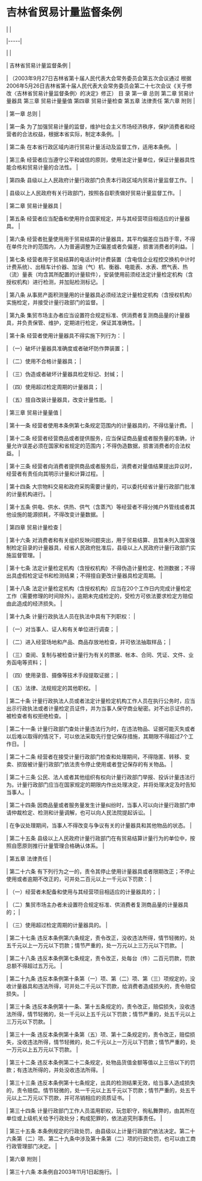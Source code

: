 # 吉林省贸易计量监督条例

<!-- INFO END -->

<!-- TABLE -->

| |

|-----|

| |

| 吉林省贸易计量监督条例 |

| （2003年9月27日吉林省第十届人民代表大会常务委员会第五次会议通过 根据2006年5月26日吉林省第十届人民代表大会常务委员会第二十七次会议《关于修改〈吉林省贸易计量监督条例〉的决定》修正） 目 录 第一章 总则 第二章 贸易计量器具 第三章 贸易计量量值 第四章 贸易计量检查 第五章 法律责任 第六章 附则 |

| 第一章 总则 |

| 第一条 为了加强贸易计量的监督，维护社会主义市场经济秩序，保护消费者和经营者的合法权益，根据本省实际，制定本条例。 |

| 第二条 在本省行政区域内进行贸易计量活动及监督工作，适用本条例。 |

| 第三条 经营者应当遵守公平和诚信的原则，使用法定计量单位，保证计量器具性能合格和贸易计量的合法性。 |

| 第四条 县级以上人民政府计量行政部门负责本行政区域内贸易计量监督工作。 |

| 县级以上人民政府有关行政部门，按照各自职责做好贸易计量监督工作。 |

| 第二章 贸易计量器具 |

| 第五条 经营者应当配备和使用符合国家规定，并与其经营项目相适应的计量器具。 |

| 第六条 经营者批量使用用于贸易结算的计量器具，其平均偏差应当趋于零，不得在单件允许的范围内，人为普遍调整为正偏差或者负偏差，损害消费者的利益。 |

| 第七条 经营者用于贸易结算的电话计时计费装置（含电信企业程控交换机中计时计费系统）、出租车计价器、加油（气）机、衡器、电能表、水表、燃气表、热（流）量表（均含其所配置的计量软件），安装使用前须经法定计量检定机构（含授权机构）进行检测，并加贴检测标记。 |

| 第八条 从事房产面积测量用的计量器具必须经法定计量检定机构（含授权机构）实施检定，并接受计量行政部门的监督。 |

| 第九条 集贸市场主办者应当设置符合规定标准、供消费者复测商品量的计量器具，并负责保管、维护，定期进行检定，保证其准确性。 |

| 第十条 经营者使用计量器具不得实施下列行为： |

| （一）破坏计量器具准确度或者破坏防作弊装置； |

| （二）使用不合格计量器具； |

| （三）伪造或者破坏计量器具检定标记、封缄； |

| （四）使用超过检定周期的计量器具； |

| （五）擅自改装计量器具，改变计量性能。 |

| 第三章 贸易计量量值 |

| 第十一条 经营者使用本条例第七条规定范围内的计量器具的，不得估量计费。 |

| 第十二条 经营者经营商品或者提供服务，应当保证商品量或者服务量的准确，计量允许误差必须在国家和省规定的范围内；不得伪造数据，损害消费者的合法权益。 |

| 第十三条 经营者向消费者提供商品或者服务后，消费者对量值结果提出异议时，经营者有责任向其明示计量和计算过程。 |

| 第十四条 大宗物料交易和政府采购需要计量的，可以委托经省计量行政部门批准的计量机构进行。 |

| 第十五条 供电、供水、供热、供气（含蒸汽）等经营者不得分摊户外管线或者其他设施的能源损耗，不得改变计量数据。 |

| 第四章 贸易计量检查 |

| 第十六条 对消费者和有关组织反映问题突出，用于贸易结算、且暂未列入国家强制检定目录的计量器具，经省人民政府批准后，县级以上人民政府计量行政部门实施监督管理。 |

| 第十七条 法定计量检定机构（含授权机构）不得伪造计量检定、检测数据；不得出具虚假检定证书和检测结果；不得擅自更改计量器具检定周期。 |

| 第十八条 法定计量检定机构（含授权机构）应当在20个工作日内完成计量检定工作（需要修理的时间除外）。逾期未完成检定的，受检方可依法要求检定方赔偿由此造成的经济损失。 |

| 第十九条 计量行政执法人员在执法中具有下列职权： |

| （一）对当事人、证人和有关单位进行调查； |

| （二）进入经营场地和产品、商品存放地检查，并可依法抽取样品； |

| （三）查阅、复制与被检查计量行为有关的票据、帐本、合同、凭证、文件、业务函电等资料； |

| （四）使用录音、摄像等技术手段提取证据； |

| （五）法律、法规规定的其他职权。 |

| 第二十条 计量行政执法人员或者法定计量检定机构工作人员在执行公务时，应当出示行政执法或者计量检定员证件，并为当事人保守商业秘密。对不出示证件的，被检查者有权拒绝检查。 |

| 第二十一条 计量行政部门查处计量违法行为时，在违法物品、证据可能灭失或者以后难以取得的情况下，可以依法采取先行登记保存措施，其期限不得超过7个工作日。 |

| 第二十二条 经营者在接受计量行政部门检查和处理期间，不得隐匿、转移、变卖、损毁被计量行政部门依法责令停止使用或者登记保存的有关物品。 |

| 第二十三条 公民、法人或者其他组织有权向计量行政部门举报、投诉计量违法行为。计量行政部门应当在国家规定的期限内作出处理决定，并将处理决定及时告知当事人。 |

| 第二十四条 因商品量或者服务量发生计量纠纷时，当事人可以向计量行政部门申请仲裁检定、检测和计量调解，也可以向人民法院提起诉讼。 |

| 在争议处理期间，当事人不得改变与争议有关的计量器具和其他物品的状态。 |

| 第二十五条 县级以上人民政府计量行政部门在有贸易结算计量行为的单位中，按照自愿原则推行计量管理合格确认体系。 |

| 第五章 法律责任 |

| 第二十六条 有下列行为之一的，责令其停止使用计量器具或者限期改正；不停止使用或者逾期不改正的，可并处二百元以上一千元以下罚款： |

| （一）经营者未配备和使用与其经营项目相适应的计量器具的； |

| （二）集贸市场主办者未设置符合规定标准、供消费者复测商品量的计量器具的； |

| （三）使用超过检定周期的计量器具的。 |

| 第二十七条 违反本条例第六条规定，责令改正，没收违法所得，情节轻微的，处五千元以上一万元以下罚款；情节严重的，处一万元以上三万元以下罚款。 |

| 第二十八条 违反本条例第七条规定，责令改正，处每台（件）二百元罚款，罚款总额不得超过五万元。 |

| 第二十九条 违反本条例第十条第（一）项、第（二）项、第（三）项规定的，没收计量器具和违法所得，可并处二千元以下罚款，给消费者造成损失的，责令赔偿损失。 |

| 第三十条 违反本条例第十一条、第十五条规定的，责令改正，赔偿损失，没收违法所得，情节轻微的，处一千元以上五千元以下罚款；情节严重的，处五千元以上三万元以下罚款。 |

| 第三十一条 违反本条例第十条第（五）项、第十二条规定的，责令改正，赔偿损失，没收违法所得，情节轻微的，处二千元以上一万元以下罚款；情节严重的，处一万元以上五万元以下罚款。 |

| 第三十二条 违反本条例第二十二条规定，处物品货值金额等值以上三倍以下的罚款；有违法所得的，并处没收违法所得。 |

| 第三十三条 违反本条例第十七条规定，出具的检测结果无效，给当事人造成损失的，责令赔偿。情节轻微的，处一千元以上五千元以下罚款；情节严重的，处五千元以上二万元以下罚款，并可吊销相应的资质证书。 |

| 第三十四条 计量行政部门工作人员滥用职权，玩忽职守，徇私舞弊的，由其所在单位或上级机关给予行政处分；构成犯罪的，依法追究刑事责任。 |

| 第三十五条 本条例规定的行政处罚，由县级以上计量行政部门依法决定。第二十六条第（二）项、第二十九条中涉及第十条第（二）项的行政处罚，也可以由工商行政管理部门决定。 |

| 第六章 附则 |

| 第三十六条 本条例自2003年11月1日起施行。 |

<!-- TABLE END -->

